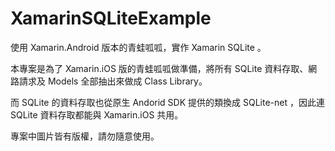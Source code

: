 # XamarinSQLiteExample
使用 Xamarin.Android 版本的青蛙呱呱，實作 Xamarin SQLite 。

本專案是為了 Xamarin.iOS 版的青蛙呱呱做準備，將所有 SQLite 資料存取、網路請求及 Models 全部抽出來做成 Class Library。

而 SQLite 的資料存取也從原生 Andorid SDK 提供的類換成 SQLite-net ，因此連 SQLite 資料存取都能與 Xamarin.iOS 共用。

專案中圖片皆有版權，請勿隨意使用。
